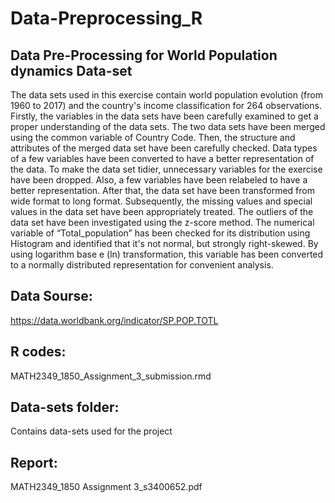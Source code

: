 # Data-Preprocessing_R

## Data Pre-Processing for World Population dynamics Data-set

The data sets used in this exercise contain world population evolution (from 1960 to 2017) and the country's income classification for 264 observations. Firstly, the variables in the data sets have been carefully examined to get a proper understanding of the data sets. The two data sets have been merged using the common variable of Country Code. Then, the structure and attributes of the merged data set have been carefully checked. Data types of a few variables have been converted to have a better representation of the data. To make the data set tidier, unnecessary variables for the exercise have been dropped. Also, a few variables have been relabeled to have a better representation. After that, the data set have been transformed from wide format to long format. Subsequently, the missing values and special values in the data set have been appropriately treated. The outliers of the data set have been investigated using the z-score method. The numerical variable of “Total_population” has been checked for its distribution using Histogram and identified that it's not normal, but strongly right-skewed. By using logarithm base e (ln) transformation, this variable has been converted to a normally distributed representation for convenient analysis.


## Data Sourse: 
https://data.worldbank.org/indicator/SP.POP.TOTL

## R codes: 
MATH2349_1850_Assignment_3_submission.rmd

## Data-sets folder: 
Contains data-sets used for the project

## Report: 
MATH2349_1850 Assignment 3_s3400652.pdf
